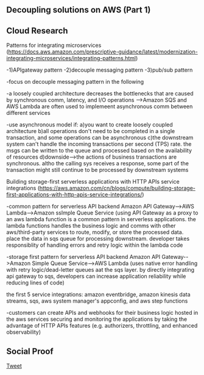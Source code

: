 ## Decoupling solutions on AWS (Part 1)

## Cloud Research

Patterns for integrating microservices (https://docs.aws.amazon.com/prescriptive-guidance/latest/modernization-integrating-microservices/integrating-patterns.html)

-1)APIgateway pattern
-2)decouple messaging pattern 
-3)pub/sub pattern 

-focus on decouple messaging pattern in the following 

-a loosely coupled architecture decreases the bottlenecks that are caused by synchronous comm, latency, and I/O operations
-->Amazon SQS and AWS Lambda are often used to implemeent asynchronous comm between different services 

-use asynchronous model if:
a)you want to create loosely coupled architecture 
b)all operations don't need to be completed in a single transaction, and some operations can be asynchronous 
c)the downstream system can't handle the incoming transactions per second (TPS) rate. the msgs can be written to the queue and processed based on the availability of resources 
d)downside-->the actions of business transactions are synchronous. altho the calling sys receives a response, some part of the transaction might still continue to be processed by downstream systems 


Building storage-first serverless applications with HTTP APIs service integrations (https://aws.amazon.com/cn/blogs/compute/building-storage-first-applications-with-http-apis-service-integrations/)

-common pattern for serverless API backend
Amazon API Gateway-->AWS Lambda-->Amazon ssImple Queue Service 
(using API Gateway as a proxy to an aws lambda function is a common pattern in serverless applications. the lambda functions handles the business logic and comms with other aws/third-party services to route, modify, or store the processed data. place the data in sqs queue for processing downstream. developer takes responsiblity of handling errors and retry logic within the lambda code


-storage first pattern for serverless API backend 
Amazon API Gateway-->Amazon Simple Queue Service-->AWS Lambda 
(uses native error handling with retry logic/dead-letter queues aat the sqs layer. by directly integrating api gateway to sqs, developers can increase application reliability while reducing lines of code)

the first 5 service integrations: amazon eventbridge, amazon kinesis data streams, sqs, aws system manager's appconfig, and aws step functions 

-customers can create APIs and webhooks for their business logic hosted in the aws services
securing and monitoring the applications by taking the advantage of HTTP APIs features (e.g. authorizers, throttling, and enhanced observability)

## Social Proof

[Tweet](https://twitter.com/Sandy87163104/status/1626544098575261702)
